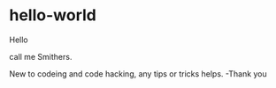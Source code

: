 # hello-world

Hello

call me Smithers.

New to codeing and code hacking, any tips or tricks helps. -Thank you
